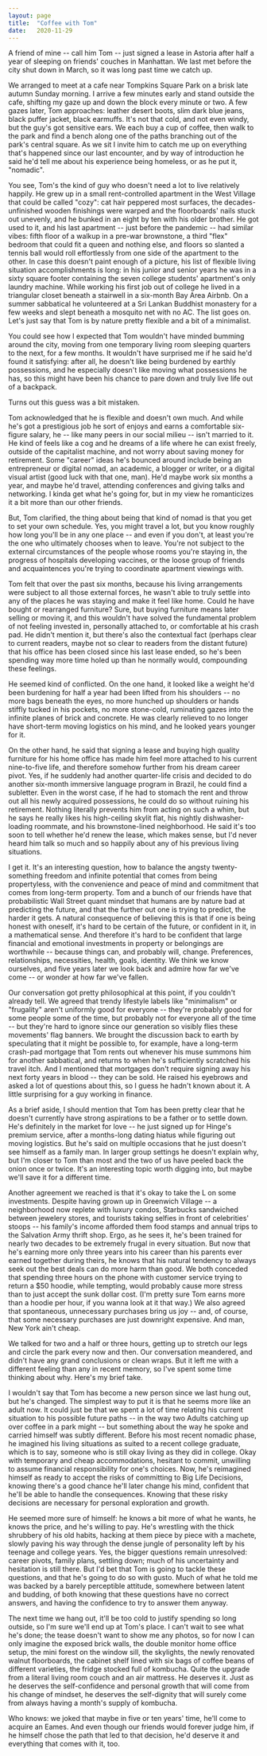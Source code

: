 ```yaml
---
layout: page
title:  "Coffee with Tom"
date:   2020-11-29
---
```


A friend of mine -- call him Tom -- just signed a lease in Astoria after half a year of sleeping on friends' couches in Manhattan.  We last met before the city shut down in March, so it was long past time we catch up.

We arranged to meet at a cafe near Tompkins Square Park on a brisk late autumn Sunday morning.  I arrive a few minutes early and stand outside the cafe, shifting my gaze up and down the block every minute or two.  A few gazes later, Tom approaches: leather desert boots, slim dark blue jeans, black puffer jacket, black earmuffs.  It's not that cold, and not even windy, but the guy's got sensitive ears.  We each buy a cup of coffee, then walk to the park and find a bench along one of the paths branching out of the park's central square.  As we sit I invite him to catch me up on everything that's happened since our last encounter, and by way of introduction he said he'd tell me about his experience being homeless, or as he put it, "nomadic".

You see, Tom's the kind of guy who doesn't need a lot to live relatively happily.  He grew up in a small rent-controlled apartment in the West Village that could be called "cozy": cat hair peppered most surfaces, the decades-unfinished wooden finishings were warped and the floorboards' nails stuck out unevenly, and he bunked in an eight by ten with his older brother.  He got used to it, and his last apartment -- just before the pandemic -- had similar vibes: fifth floor of a walkup in a pre-war brownstone, a third "flex" bedroom that could fit a queen and nothing else, and floors so slanted a tennis ball would roll effortlessly from one side of the apartment to the other.  In case this doesn't paint enough of a picture, his list of flexible living situation accomplishments is long:  in his junior and senior years he was in a sixty square footer containing the seven college students' apartment's only laundry machine.  While working his first job out of college he lived in a triangular closet beneath a stairwell in a six-month Bay Area Airbnb.  On a summer sabbatical he volunteered at a Sri Lankan Buddhist monastery for a few weeks and slept beneath a mosquito net with no AC.  The list goes on.  Let's just say that Tom is by nature pretty flexible and a bit of a minimalist.

You could see how I expected that Tom wouldn't have minded bumming around the city, moving from one temporary living room sleeping quarters to the next, for a few months.  It wouldn't have surprised me if he said he'd found it satisfying: after all, he doesn't like being burdened by earthly possessions, and he especially doesn't like moving what possessions he has, so this might have been his chance to pare down and truly live life out of a backpack.

Turns out this guess was a bit mistaken.

Tom acknowledged that he is flexible and doesn't own much.  And while he's got a prestigious job he sort of enjoys and earns a comfortable six-figure salary, he -- like many peers in our social milieu -- isn't married to it.  He kind of feels like a cog and he dreams of a life where he can exist freely, outside of the capitalist machine, and not worry about saving money for retirement.  Some "career" ideas he's bounced around include being an entrepreneur or digital nomad, an academic, a blogger or writer, or a digital visual artist (good luck with that one, man).  He'd maybe work six months a year, and maybe he'd travel, attending conferences and giving talks and networking.  I kinda get what he's going for, but in my view he romanticizes it a bit more than our other friends.

But, Tom clarified, the thing about being that kind of nomad is that you get to set your own schedule.  Yes, you might travel a lot, but you know roughly how long you'll be in any one place -- and even if you don't, at least you're the one who ultimately chooses when to leave.  You're not subject to the external circumstances of the people whose rooms you're staying in, the progress of hospitals developing vaccines, or the loose group of friends and acquaintences you're trying to coordinate apartment viewings with.

Tom felt that over the past six months, because his living arrangements were subject to all those external forces, he wasn't able to truly settle into any of the places he was staying and make it feel like home.  Could he have bought or rearranged furniture?  Sure, but buying furniture means later selling or moving it, and this wouldn't have solved the fundamental problem of not feeling invested in, personally attached to, or comfortable at his crash pad.  He didn't mention it, but there's also the contextual fact (perhaps clear to current readers, maybe not so clear to readers from the distant future) that his office has been closed since his last lease ended, so he's been spending way more time holed up than he normally would, compounding these feelings.

He seemed kind of conflicted.  On the one hand, it looked like a weight he'd been burdening for half a year had been lifted from his shoulders -- no more bags beneath the eyes, no more hunched up shoulders or hands stiffly tucked in his pockets, no more stone-cold, ruminating gazes into the infinite planes of brick and concrete.  He was clearly relieved to no longer have short-term moving logistics on his mind, and he looked years younger for it.

On the other hand, he said that signing a lease and buying high quality furniture for his home office has made him feel more attached to his current nine-to-five life, and therefore somehow further from his dream career pivot.  Yes, if he suddenly had another quarter-life crisis and decided to do another six-month immersive language program in Brazil, he could find a subletter.  Even in the worst case, if he had to stomach the rent and throw out all his newly acquired possessions, he could do so without ruining his retirement.  Nothing literally prevents him from acting on such a whim, but he says he really likes his high-ceiling skylit flat, his nightly dishwasher-loading roommate, and his brownstone-lined neighborhood.  He said it's too soon to tell whether he'd renew the lease, which makes sense, but I'd never heard him talk so much and so happily about any of his previous living situations.

I get it.  It's an interesting question, how to balance the angsty twenty-something freedom and infinite potential that comes from being propertyless, with the convenience and peace of mind and commitment that comes from long-term property.  Tom and a bunch of our friends have that probabilistic Wall Street quant mindset that humans are by nature bad at predicting the future, and that the further out one is trying to predict, the harder it gets.  A natural consequence of believing this is that if one is being honest with oneself, it's hard to be certain of the future, or confident in it, in a mathematical sense.  And therefore it's hard to be confident that large financial and emotional investments in property or belongings are worthwhile -- because things can, and probably will, change.  Preferences, relationships, necessities, health, goals, identity.  We think we know ourselves, and five years later we look back and admire how far we've come -- or wonder at how far we've fallen.

Our conversation got pretty philosophical at this point, if you couldn't already tell.  We agreed that trendy lifestyle labels like "minimalism" or "frugality" aren't uniformly good for everyone -- they're probably good for some people some of the time, but probably not for everyone all of the time -- but they're hard to ignore since our generation so visibly flies these movements' flag banners.  We brought the discussion back to earth by speculating that it might be possible to, for example, have a long-term crash-pad mortgage that Tom rents out whenever his muse summons him for another sabbatical, and returns to when he's sufficiently scratched his travel itch.  And I mentioned that mortgages don't require signing away his next forty years in blood -- they can be sold.  He raised his eyebrows and asked a lot of questions about this, so I guess he hadn't known about it.  A little surprising for a guy working in finance.

As a brief aside, I should mention that Tom has been pretty clear that he doesn't currently have strong aspirations to be a father or to settle down.  He's definitely in the market for love -- he just signed up for Hinge's premium service, after a months-long dating hiatus while figuring out moving logistics.  But he's said on multiple occasions that he just doesn't see himself as a family man.  In larger group settings he doesn't explain why, but I'm closer to Tom than most and the two of us have peeled back the onion once or twice.  It's an interesting topic worth digging into, but maybe we'll save it for a different time.

Another agreement we reached is that it's okay to take the L on some investments.  Despite having grown up in Greenwich Village -- a neighborhood now replete with luxury condos, Starbucks sandwiched between jewelery stores, and tourists taking selfies in front of celebrities' stoops -- his family's income afforded them food stamps and annual trips to the Salvation Army thrift shop.  Ergo, as he sees it, he's been trained for nearly two decades to be extremely frugal in every situation.  But now that he's earning more only three years into his career than his parents ever earned together during theirs, he knows that his natural tendency to always seek out the best deals can do more harm than good.  We both conceded that spending three hours on the phone with customer service trying to return a $50 hoodie, while tempting, would probably cause more stress than to just accept the sunk dollar cost.  (I'm pretty sure Tom earns more than a hoodie per hour, if you wanna look at it that way.)  We also agreed that spontaneous, unnecessary purchases bring us joy -- and, of course, that some necessary purchases are just downright expensive.  And man, New York ain't cheap.

We talked for two and a half or three hours, getting up to stretch our legs and circle the park every now and then.  Our conversation meandered, and didn't have any grand conclusions or clean wraps.  But it left me with a different feeling than any in recent memory, so I've spent some time thinking about why.  Here's my brief take.

I wouldn't say that Tom has become a new person since we last hung out, but he's changed.  The simplest way to put it is that he seems more like an adult now.  It could just be that we spent a lot of time relating his current situation to his possible future paths -- in the way two Adults catching up over coffee in a park might -- but something about the way he spoke and carried himself was subtly different.  Before his most recent nomadic phase, he imagined his living situations as suited to a recent college graduate, which is to say,  someone who is still okay living as they did in college.  Okay with temporary and cheap accommodations, hesitant to commit, unwilling to assume financial responsibility for one's choices.  Now, he's reimagined himself as ready to accept the risks of committing to Big Life Decisions, knowing there's a good chance he'll later change his mind, confident that he'll be able to handle the consequences.  Knowing that these risky decisions are necessary for personal exploration and growth.

He seemed more sure of himself: he knows a bit more of what he wants, he knows the price, and he's willing to pay. He's wrestling with the thick shrubbery of his old habits, hacking at them piece by piece with a machete, slowly paving his way through the dense jungle of personality left by his teenage and college years. Yes, the bigger questions remain unresolved: career pivots, family plans, settling down; much of his uncertainty and hesitation is still there.  But I'd bet that Tom is going to tackle these questions, and that he's going to do so with gusto.  Much of what he told me was backed by a barely perceptible attitude, somewhere between latent and budding, of both knowing that these questions have no correct answers, and having the confidence to try to answer them anyway.

The next time we hang out, it'll be too cold to justify spending so long outside, so I'm sure we'll end up at Tom's place.  I can't wait to see what he's done; the tease doesn't want to show me any photos, so for now I can only imagine the exposed brick walls, the double monitor home office setup, the mini forest on the window sill, the skylights, the newly renovated walnut floorboards, the cabinet shelf lined with six bags of coffee beans of different varieties, the fridge stocked full of kombucha.  Quite the upgrade from a literal living room couch and an air mattress.  He deserves it.  Just as he deserves the self-confidence and personal growth that will come from his change of mindset, he deserves the self-dignity that will surely come from always having a month's supply of kombucha.

Who knows: we joked that maybe in five or ten years' time, he'll come to acquire an Eames.  And even though our friends would forever judge him, if he himself chose the path that led to that decision, he'd deserve it and everything that comes with it, too.